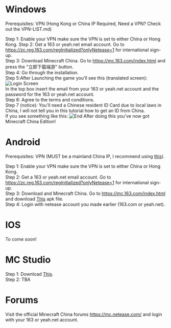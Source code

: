 # Windows

Prerequisites:
VPN (Hong Kong or China IP Required, Need a VPN? Check out the VPN-LIST.md)

Step 1:
Enable your VPN make sure the VPN is set to either China or Hong Kong.
Step 2: Get a 163 or yeah.net email account. Go to https://zc.reg.163.com/regInitialized?onlyNetease=1 for international sign-up.  
Step 3: Download Minecraft China. Go to https://mc.163.com/index.html and press the "立即下载端游" button.            
Step 4: Go through the installation.         
Step 5:After Launching the game you'll see this (translated screen): ![Login Screen](https://gcdnb.pbrd.co/images/2wacfE732nX6.png?o=1)                                                                                                                      
    In the top box insert the email from your 163 or yeah.net account and the password for the 163 or yeah.net account.  
Step 6: Agree to the terms and conditions.  
Step 7 (notice): You'll need a Chinese resident ID Card due to local laws in China, I will not tell you in this tutorial how to get an ID from China.    
If you see something like this:  ![End](https://gcdnb.pbrd.co/images/tyPLc8KqhkTQ.png?o=1)
After doing this you've now got Minecraft China Edition!             
# Android
Prerequisites:
VPN (MUST be a mainland China IP, I recommend using [this]([url](https://play.google.com/store/apps/details?id=com.cnqlx.booster))).

Step 1:
Enable your VPN make sure the VPN is set to either China or Hong Kong.                 
Step 2: Get a 163 or yeah.net email account. Go to https://zc.reg.163.com/regInitialized?onlyNetease=1 for international sign-up.  
Step 3: Download and Minecraft China. Go to https://mc.163.com/index.html and download [This](https://adl.netease.com/d/g/mc/c/gwnew?type=android) apk file.     
Step 4: Login with netease account you made earlier (163.com or yeah.net).                            

# IOS
To come soon!

# MC Studio
Step 1: Download [This](https://ufile.io/2m33e687).                                                        
Step 2: TBA

# Forums
Visit the official Minecraft China forums https://mc.netease.com/ and login with your 163 or yeah.net account.
